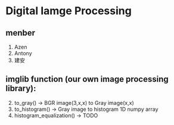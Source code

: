 # Digital Iamge Processing
## menber
1. Azen
2. Antony
3. 建安
## imglib function (our own image processing library):
2. to_gray() -> BGR image(3,x,x) to Gray image(x,x)
3. to_histogram() -> Gray image to histogram 1D numpy array
4. histogram_equalization() -> TODO 
